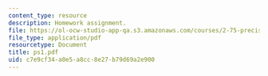 ```yaml
---
content_type: resource
description: Homework assignment.
file: https://ol-ocw-studio-app-qa.s3.amazonaws.com/courses/2-75-precision-machine-design-fall-2001/c7e9cf34a0e5a8cc8e27b79d69a2e900_ps1.pdf
file_type: application/pdf
resourcetype: Document
title: ps1.pdf
uid: c7e9cf34-a0e5-a8cc-8e27-b79d69a2e900
---
```

